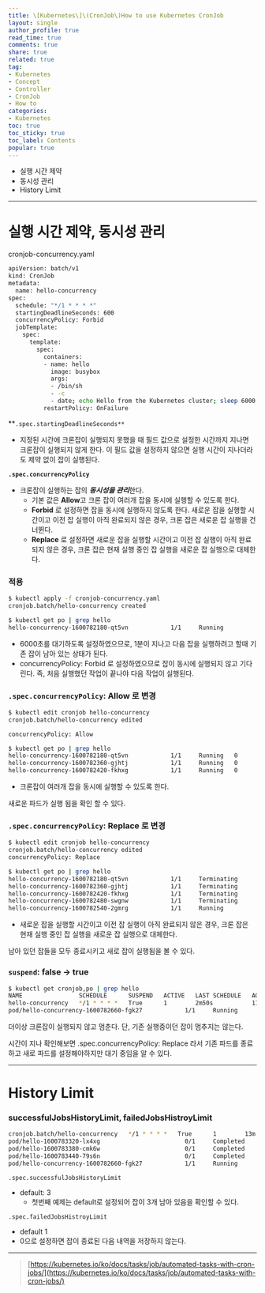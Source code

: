 ```yaml
---
title: \[Kubernetes\]\(CronJob\)How to use Kubernetes CronJob
layout: single
author_profile: true
read_time: true
comments: true
share: true
related: true
tag:
- Kubernetes
- Concept
- Controller
- CronJob
- How to
categories:
- Kubernetes
toc: true
toc_sticky: true
toc_label: Contents
popular: true
---
```

- 실행 시간 제약
- 동시성 관리
- History Limit

---

# 실행 시간 제약, 동시성 관리

cronjob-concurrency.yaml

```bash
apiVersion: batch/v1
kind: CronJob
metadata:
  name: hello-concurrency
spec:
  schedule: "*/1 * * * *"
  startingDeadlineSeconds: 600
  concurrencyPolicy: Forbid
  jobTemplate:
    spec:
      template:
        spec:
          containers:
          - name: hello
            image: busybox
            args:
            - /bin/sh
            - -c
            - date; echo Hello from the Kubernetes cluster; sleep 6000 # 6000초 동안 안끝나고 대기
          restartPolicy: OnFailure
```

**`.spec.startingDeadlineSeconds**` 

- 지정된 시간에 크론잡이 실행되지 못했을 때 필드 값으로 설정한 시간까지 지나면 크론잡이 실행되지 않게 한다. 이 필드 값을 설정하지 않으면 실행 시간이 지나더라도 제약 없이 잡이 실행된다.

**`.spec.concurrencyPolicy`** 

- 크론잡이 실행하는 잡의 ***동시성을 관리***한다.
    - 기본 값은 **Allow**고 크론 잡이 여러개 잡을 동시에 실행할 수 있도록 한다.
    - **Forbid** 로 설정하면 잡을 동시에 실행하지 않도록 한다. 새로운 잡을 실행할 시간이고 이전 잡 실행이 아직 완료되지 않은 경우, 크론 잡은 새로운 잡 실행을 건너뛴다.
    - **Replace** 로 설정하면 새로운 잡을 실행할 시간이고 이전 잡 실행이 아직 완료되지 않은 경우, 크론 잡은 현재 실행 중인 잡 실행을 새로운 잡 실행으로 대체한다.

### 적용

```bash
$ kubectl apply -f cronjob-concurrency.yaml
cronjob.batch/hello-concurrency created

$ kubectl get po | grep hello
hello-concurrency-1600782180-qt5vn            1/1     Running            0          20s
```

- 6000초를 대기하도록 설정하였으므로, 1분이 지나고 다음 잡을 실행하려고 할때 기존 잡이 남아 있는 상태가 된다.
- concurrencyPolicy: Forbid 로 설정하였으므로 잡이 동시에 실행되지 않고 기다린다. 즉, 처음 실행했던 작업이 끝나야 다음 작업이 실행된다.

### **`.spec.concurrencyPolicy`**: Allow 로 변경

```bash
$ kubectl edit cronjob hello-concurrency
cronjob.batch/hello-concurrency edited

concurrencyPolicy: Allow

$ kubectl get po | grep hello
hello-concurrency-1600782180-qt5vn            1/1     Running   0          4m14s
hello-concurrency-1600782360-gjhtj            1/1     Running   0          24s
hello-concurrency-1600782420-fkhxg            1/1     Running   0          14s
```

- 크론잡이 여러개 잡을 동시에 실행할 수 있도록 한다.

새로운 파드가 실행 됨을 확인 할 수 있다.

### **`.spec.concurrencyPolicy`: Replace 로 변경**

```bash
$ kubectl edit cronjob hello-concurrency
cronjob.batch/hello-concurrency edited
concurrencyPolicy: Replace

$ kubectl get po | grep hello
hello-concurrency-1600782180-qt5vn            1/1     Terminating        0          6m50s
hello-concurrency-1600782360-gjhtj            1/1     Terminating        0          3m
hello-concurrency-1600782420-fkhxg            1/1     Terminating        0          2m50s
hello-concurrency-1600782480-swgnw            1/1     Terminating        0          109s
hello-concurrency-1600782540-2gmrg            1/1     Running            0          10s
```

- 새로운 잡을 실행할 시간이고 이전 잡 실행이 아직 완료되지 않은 경우, 크론 잡은 현재 실행 중인 잡 실행을 새로운 잡 실행으로 대체한다.

남아 있던 잡들을 모두 종료시키고 새로 잡이 실행됨을 볼 수 있다.

### `suspend`: false → true

```bash
$ kubectl get cronjob,po | grep hello
NAME                SCHEDULE      SUSPEND   ACTIVE   LAST SCHEDULE   AGE
hello-concurrency   */1 * * * *   True      1        2m50s           11m
pod/hello-concurrency-1600782660-fgk27            1/1     Running            0          2m28s
```

더이상 크론잡이 실행되지 않고 멈춘다. 단, 기존 실행중이던 잡이 멈추지는 않는다.

시간이 지나 확인해보면 .spec.concurrencyPolicy: Replace 라서 기존 파드를 종료하고 새로 파드를 설정해야하지만 대기 중임을 알 수 있다.

---

# History Limit

### successfulJobsHistoryLimit, failedJobsHistroyLimit

```bash
cronjob.batch/hello-concurrency   */1 * * * *   True      1        13m             22m
pod/hello-1600783320-lx4xg                        0/1     Completed          0          2m40s
pod/hello-1600783380-cmk6w                        0/1     Completed          0          100s
pod/hello-1600783440-79s6n                        0/1     Completed          0          39s
pod/hello-concurrency-1600782660-fgk27            1/1     Running            0          13m
```

`.spec.successfulJobsHistoryLimit`

- default: 3
    - 첫번째 예제는 default로 설정되어 잡이 3개 남아 있음을 확인할 수 있다.

`.spec.failedJobsHistroyLimit` 

- default 1
- 0으로 설정하면 잡이 종료된 다음 내역을 저장하지 않는다.

---

> [https://kubernetes.io/ko/docs/tasks/job/automated-tasks-with-cron-jobs/](https://kubernetes.io/ko/docs/tasks/job/automated-tasks-with-cron-jobs/)
>